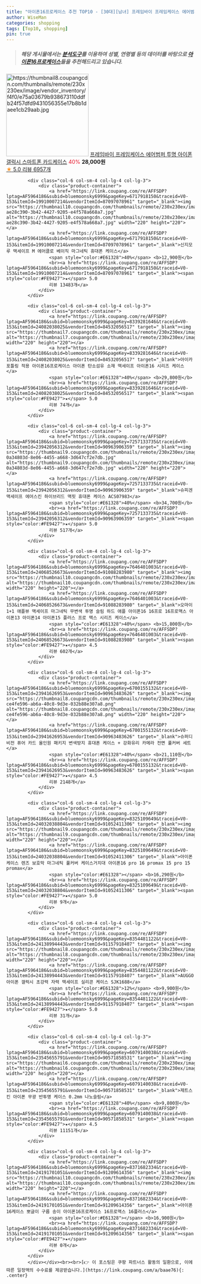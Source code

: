 ```yaml
---
title: "아이폰16프로케이스 추천 TOP10 - [30대][남녀] 프레임바이 프레임케이스 에어범퍼 투명 아이폰 갤럭시 스마트폰 카드케이스"
author: WiseMan
categories: shopping
tags: [Top10, shopping]
pin: true
---
```


> ##### 해당 게시물에서는 [**분석도구**](https://itemscout.io/)를 이용하여 **성별**, **연령별** 등의 데이터를 바탕으로 [**아이폰16프로케이스**](https://link.coupang.com/a/baae76)들을 추천해드리고 있습니다.
<div class="container"><div class="row">
            <div class="col-6 col-sm-4 col-lg-4 col-lg-3">
                <div class="product-container">
                    <a href="https://link.coupang.com/re/AFFSDP?lptag=AF5964186&subid=bluemoonsky6999&pageKey=6083818434&traceid=V0-153&itemId=24024122204&vendorItemId=91044609291" target="_blank"><img src="https://thumbnail8.coupangcdn.com/thumbnails/remote/230x230ex/image/vendor_inventory/f4f0/e75a03679b938673110ddfb24f57dfd9431056355e17b8b1daee1cb29aab.jpg" alt="https://thumbnail8.coupangcdn.com/thumbnails/remote/230x230ex/image/vendor_inventory/f4f0/e75a03679b938673110ddfb24f57dfd9431056355e17b8b1daee1cb29aab.jpg" width="220" height="220"></a>
                    <a href="https://link.coupang.com/re/AFFSDP?lptag=AF5964186&subid=bluemoonsky6999&pageKey=6083818434&traceid=V0-153&itemId=24024122204&vendorItemId=91044609291" target="_blank">프레임바이 프레임케이스 에어범퍼 투명 아이폰 갤럭시 스마트폰 카드케이스</a>
                    <span style="color:#E61328">40%</span> <b>28,000원</b>
                    <br><a href="https://link.coupang.com/re/AFFSDP?lptag=AF5964186&subid=bluemoonsky6999&pageKey=6083818434&traceid=V0-153&itemId=24024122204&vendorItemId=91044609291" target="_blank"><span style="color:#FE9427">★</span> 5.0
                    리뷰 6957개</a>
                </div>
            </div>
            
            <div class="col-6 col-sm-4 col-lg-4 col-lg-3">
                <div class="product-container">
                    <a href="https://link.coupang.com/re/AFFSDP?lptag=AF5964186&subid=bluemoonsky6999&pageKey=6717918150&traceid=V0-153&itemId=19910007214&vendorItemId=87097078961" target="_blank"><img src="https://thumbnail10.coupangcdn.com/thumbnails/remote/230x230ex/image/retail/images/1754208124797855-ae28c390-3b42-4427-9205-e4f578a668a7.jpg" alt="https://thumbnail10.coupangcdn.com/thumbnails/remote/230x230ex/image/retail/images/1754208124797855-ae28c390-3b42-4427-9205-e4f578a668a7.jpg" width="220" height="220"></a>
                    <a href="https://link.coupang.com/re/AFFSDP?lptag=AF5964186&subid=bluemoonsky6999&pageKey=6717918150&traceid=V0-153&itemId=19910007214&vendorItemId=87097078961" target="_blank">신지모루 맥세이프 M 에어클로 베이직 마그네틱 휴대폰 케이스</a>
                    <span style="color:#E61328">40%</span> <b>12,900원</b>
                    <br><a href="https://link.coupang.com/re/AFFSDP?lptag=AF5964186&subid=bluemoonsky6999&pageKey=6717918150&traceid=V0-153&itemId=19910007214&vendorItemId=87097078961" target="_blank"><span style="color:#FE9427">★</span> 5.0
                    리뷰 13483개</a>
                </div>
            </div>
            
            <div class="col-6 col-sm-4 col-lg-4 col-lg-3">
                <div class="product-container">
                    <a href="https://link.coupang.com/re/AFFSDP?lptag=AF5964186&subid=bluemoonsky6999&pageKey=8339281646&traceid=V0-153&itemId=24082038025&vendorItemId=84532056517" target="_blank"><img src="https://thumbnail7.coupangcdn.com/thumbnails/remote/230x230ex/image/vendor_inventory/3006/c1776d95beb5c6f22681c9658d175433c2d72d03eca25192e76235866b75.jpg" alt="https://thumbnail7.coupangcdn.com/thumbnails/remote/230x230ex/image/vendor_inventory/3006/c1776d95beb5c6f22681c9658d175433c2d72d03eca25192e76235866b75.jpg" width="220" height="220"></a>
                    <a href="https://link.coupang.com/re/AFFSDP?lptag=AF5964186&subid=bluemoonsky6999&pageKey=8339281646&traceid=V0-153&itemId=24082038025&vendorItemId=84532056517" target="_blank">아이카포틀링 적용 아이폰16프로케이스 아이폰 탄소섬유 소재 맥세이프 아이폰16 시리즈 케이스</a>
                    <span style="color:#E61328">40%</span> <b>29,800원</b>
                    <br><a href="https://link.coupang.com/re/AFFSDP?lptag=AF5964186&subid=bluemoonsky6999&pageKey=8339281646&traceid=V0-153&itemId=24082038025&vendorItemId=84532056517" target="_blank"><span style="color:#FE9427">★</span> 5.0
                    리뷰 74개</a>
                </div>
            </div>
            
            <div class="col-6 col-sm-4 col-lg-4 col-lg-3">
                <div class="product-container">
                    <a href="https://link.coupang.com/re/AFFSDP?lptag=AF5964186&subid=bluemoonsky6999&pageKey=7257133735&traceid=V0-153&itemId=23942056312&vendorItemId=90963906359" target="_blank"><img src="https://thumbnail9.coupangcdn.com/thumbnails/remote/230x230ex/image/retail/images/324384193907639-0a34803d-8e06-4455-a668-3d647cf2e7db.jpg" alt="https://thumbnail9.coupangcdn.com/thumbnails/remote/230x230ex/image/retail/images/324384193907639-0a34803d-8e06-4455-a668-3d647cf2e7db.jpg" width="220" height="220"></a>
                    <a href="https://link.coupang.com/re/AFFSDP?lptag=AF5964186&subid=bluemoonsky6999&pageKey=7257133735&traceid=V0-153&itemId=23942056312&vendorItemId=90963906359" target="_blank">슈피겐 맥세이프 에어스킨 하이브리드 맥핏 휴대폰 케이스 ACS07983</a>
                    <span style="color:#E61328">40%</span> <b>34,700원</b>
                    <br><a href="https://link.coupang.com/re/AFFSDP?lptag=AF5964186&subid=bluemoonsky6999&pageKey=7257133735&traceid=V0-153&itemId=23942056312&vendorItemId=90963906359" target="_blank"><span style="color:#FE9427">★</span> 5.0
                    리뷰 517개</a>
                </div>
            </div>
            
            <div class="col-6 col-sm-4 col-lg-4 col-lg-3">
                <div class="product-container">
                    <a href="https://link.coupang.com/re/AFFSDP?lptag=AF5964186&subid=bluemoonsky6999&pageKey=7646401003&traceid=V0-153&itemId=24068526673&vendorItemId=91088283980" target="_blank"><img src="https://thumbnail10.coupangcdn.com/thumbnails/remote/230x230ex/image/vendor_inventory/ea18/f85c620ea401d83a33e4eaa847b9cc834a7be8a258cb4ed2f7b0d05bc94e.png" alt="https://thumbnail10.coupangcdn.com/thumbnails/remote/230x230ex/image/vendor_inventory/ea18/f85c620ea401d83a33e4eaa847b9cc834a7be8a258cb4ed2f7b0d05bc94e.png" width="220" height="220"></a>
                    <a href="https://link.coupang.com/re/AFFSDP?lptag=AF5964186&subid=bluemoonsky6999&pageKey=7646401003&traceid=V0-153&itemId=24068526673&vendorItemId=91088283980" target="_blank">오마이 1+1 애플뷰 맥세이프 마그네틱 무변색 투명 슬림 하드 애플 아이폰16 16프로 16프로맥스 아이폰13 아이폰14 아이폰15 플러스 프로 맥스 시리즈 케이스</a>
                    <span style="color:#E61328">40%</span> <b>15,800원</b>
                    <br><a href="https://link.coupang.com/re/AFFSDP?lptag=AF5964186&subid=bluemoonsky6999&pageKey=7646401003&traceid=V0-153&itemId=24068526673&vendorItemId=91088283980" target="_blank"><span style="color:#FE9427">★</span> 4.5
                    리뷰 602개</a>
                </div>
            </div>
            
            <div class="col-6 col-sm-4 col-lg-4 col-lg-3">
                <div class="product-container">
                    <a href="https://link.coupang.com/re/AFFSDP?lptag=AF5964186&subid=bluemoonsky6999&pageKey=6700155132&traceid=V0-153&itemId=23941626953&vendorItemId=90963483626" target="_blank"><img src="https://thumbnail8.coupangcdn.com/thumbnails/remote/230x230ex/image/retail/images/29609742254562-ce4fe596-ab6a-40c8-9d3e-032b88e307a8.png" alt="https://thumbnail8.coupangcdn.com/thumbnails/remote/230x230ex/image/retail/images/29609742254562-ce4fe596-ab6a-40c8-9d3e-032b88e307a8.png" width="220" height="220"></a>
                    <a href="https://link.coupang.com/re/AFFSDP?lptag=AF5964186&subid=bluemoonsky6999&pageKey=6700155132&traceid=V0-153&itemId=23941626953&vendorItemId=90963483626" target="_blank">슈퍼디비전 퓨어 카드 올인원 패키지 변색방지 휴대폰 케이스 + 강화유리 카메라 전면 풀커버 세트</a>
                    <span style="color:#E61328">40%</span> <b>21,110원</b>
                    <br><a href="https://link.coupang.com/re/AFFSDP?lptag=AF5964186&subid=bluemoonsky6999&pageKey=6700155132&traceid=V0-153&itemId=23941626953&vendorItemId=90963483626" target="_blank"><span style="color:#FE9427">★</span> 4.5
                    리뷰 2148개</a>
                </div>
            </div>
            
            <div class="col-6 col-sm-4 col-lg-4 col-lg-3">
                <div class="product-container">
                    <a href="https://link.coupang.com/re/AFFSDP?lptag=AF5964186&subid=bluemoonsky6999&pageKey=8325109649&traceid=V0-153&itemId=24032038804&vendorItemId=91052411306" target="_blank"><img src="https://thumbnail9.coupangcdn.com/thumbnails/remote/230x230ex/image/vendor_inventory/a933/36a36a029acf1081fd062869060cf71e8042df910e28b8f92486d888a6a4.jpg" alt="https://thumbnail9.coupangcdn.com/thumbnails/remote/230x230ex/image/vendor_inventory/a933/36a36a029acf1081fd062869060cf71e8042df910e28b8f92486d888a6a4.jpg" width="220" height="220"></a>
                    <a href="https://link.coupang.com/re/AFFSDP?lptag=AF5964186&subid=bluemoonsky6999&pageKey=8325109649&traceid=V0-153&itemId=24032038804&vendorItemId=91052411306" target="_blank">아이폰 케이스 렌즈 보호막 마그네틱 풀커버 케이스거치대 아이폰16 pro 16 promax 15 pro 15 promax</a>
                    <span style="color:#E61328"></span> <b>16,290원</b>
                    <br><a href="https://link.coupang.com/re/AFFSDP?lptag=AF5964186&subid=bluemoonsky6999&pageKey=8325109649&traceid=V0-153&itemId=24032038804&vendorItemId=91052411306" target="_blank"><span style="color:#FE9427">★</span> 5.0
                    리뷰 9개</a>
                </div>
            </div>
            
            <div class="col-6 col-sm-4 col-lg-4 col-lg-3">
                <div class="product-container">
                    <a href="https://link.coupang.com/re/AFFSDP?lptag=AF5964186&subid=bluemoonsky6999&pageKey=8354481122&traceid=V0-153&itemId=24138994443&vendorItemId=91157918407" target="_blank"><img src="https://thumbnail8.coupangcdn.com/thumbnails/remote/230x230ex/image/vendor_inventory/e0c3/7d497ffcee8e2ce132a6f4fe32d405396635122ed270ab1b803bf5507494.jpg" alt="https://thumbnail8.coupangcdn.com/thumbnails/remote/230x230ex/image/vendor_inventory/e0c3/7d497ffcee8e2ce132a6f4fe32d405396635122ed270ab1b803bf5507494.jpg" width="220" height="220"></a>
                    <a href="https://link.coupang.com/re/AFFSDP?lptag=AF5964186&subid=bluemoonsky6999&pageKey=8354481122&traceid=V0-153&itemId=24138994443&vendorItemId=91157918407" target="_blank">AUGGO 아이폰 갤럭시 초강력 자력 맥세이프 실리콘 케이스 SJK1688</a>
                    <span style="color:#E61328">12%</span> <b>9,900원</b>
                    <br><a href="https://link.coupang.com/re/AFFSDP?lptag=AF5964186&subid=bluemoonsky6999&pageKey=8354481122&traceid=V0-153&itemId=24138994443&vendorItemId=91157918407" target="_blank"><span style="color:#FE9427">★</span> 5.0
                    리뷰 31개</a>
                </div>
            </div>
            
            <div class="col-6 col-sm-4 col-lg-4 col-lg-3">
                <div class="product-container">
                    <a href="https://link.coupang.com/re/AFFSDP?lptag=AF5964186&subid=bluemoonsky6999&pageKey=6079140038&traceid=V0-153&itemId=23545655791&vendorItemId=90571858531" target="_blank"><img src="https://thumbnail6.coupangcdn.com/thumbnails/remote/230x230ex/image/vendor_inventory/c16f/02878e1a6d86c71f756fd4c63e4728ab2a82318db2227055fd5e9423af45.jpg" alt="https://thumbnail6.coupangcdn.com/thumbnails/remote/230x230ex/image/vendor_inventory/c16f/02878e1a6d86c71f756fd4c63e4728ab2a82318db2227055fd5e9423af45.jpg" width="220" height="220"></a>
                    <a href="https://link.coupang.com/re/AFFSDP?lptag=AF5964186&subid=bluemoonsky6999&pageKey=6079140038&traceid=V0-153&itemId=23545655791&vendorItemId=90571858531" target="_blank">제트스킨 아이폰 무광 반투명 케이스 0.2mm 나노슬림</a>
                    <span style="color:#E61328">40%</span> <b>9,800원</b>
                    <br><a href="https://link.coupang.com/re/AFFSDP?lptag=AF5964186&subid=bluemoonsky6999&pageKey=6079140038&traceid=V0-153&itemId=23545655791&vendorItemId=90571858531" target="_blank"><span style="color:#FE9427">★</span> 4.5
                    리뷰 11151개</a>
                </div>
            </div>
            
            <div class="col-6 col-sm-4 col-lg-4 col-lg-3">
                <div class="product-container">
                    <a href="https://link.coupang.com/re/AFFSDP?lptag=AF5964186&subid=bluemoonsky6999&pageKey=8371682334&traceid=V0-153&itemId=24191701051&vendorItemId=91209614356" target="_blank"><img src="https://thumbnail10.coupangcdn.com/thumbnails/remote/230x230ex/image/vendor_inventory/4e15/e39a94085d13bd1dc1f081439cdd50445a3191b3638b2acc67607e2ef344.jpg" alt="https://thumbnail10.coupangcdn.com/thumbnails/remote/230x230ex/image/vendor_inventory/4e15/e39a94085d13bd1dc1f081439cdd50445a3191b3638b2acc67607e2ef344.jpg" width="220" height="220"></a>
                    <a href="https://link.coupang.com/re/AFFSDP?lptag=AF5964186&subid=bluemoonsky6999&pageKey=8371682334&traceid=V0-153&itemId=24191701051&vendorItemId=91209614356" target="_blank">아이폰16케이스 뽀글이 구름 송이 아이폰16프로케이스 16프로맥스 16플러스</a>
                    <span style="color:#E61328"></span> <b>16,900원</b>
                    <br><a href="https://link.coupang.com/re/AFFSDP?lptag=AF5964186&subid=bluemoonsky6999&pageKey=8371682334&traceid=V0-153&itemId=24191701051&vendorItemId=91209614356" target="_blank"><span style="color:#FE9427">★</span> 
                    리뷰 0개</a>
                </div>
            </div>
            </div></div><br><br>[👉 이 포스팅은 쿠팡 파트너스 활동의 일환으로, 이에 따른 일정액의 수수료를 제공받습니다.](https://link.coupang.com/a/baae76){: .center}